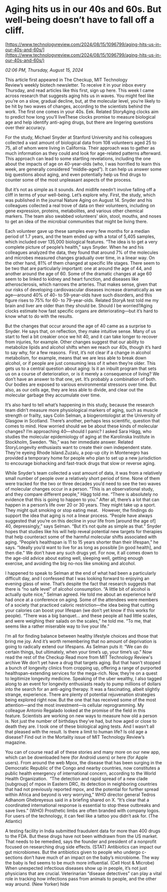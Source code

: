 # Aging hits us in our 40s and 60s. But well-being doesn’t have to fall off a cliff.

[https://www.technologyreview.com/2024/08/15/1096799/aging-hits-us-in-our-40s-and-60s/](https://www.technologyreview.com/2024/08/15/1096799/aging-hits-us-in-our-40s-and-60s/)

*02:06 PM, Thursday, August 15, 2024*

This article first appeared in The Checkup, MIT Technology Review’s weekly biotech newsletter. To receive it in your inbox every Thursday, and read articles like this first, sign up here. This week I came across research that suggests aging hits us in waves. You might feel like you’re on a slow, gradual decline, but, at the molecular level, you’re likely to be hit by two waves of changes, according to the scientists behind the work. The first one comes in your 40s. Eek. Related StoryAging clocks aim to predict how long you’ll liveThese clocks promise to measure biological age and help identify anti-aging drugs, but there are lingering questions over their accuracy.

For the study, Michael Snyder at Stanford University and his colleagues collected a vast amount of biological data from 108 volunteers aged 25 to 75, all of whom were living in California. Their approach was to gather as much information as they could and look for age-related patterns afterward. This approach can lead to some startling revelations, including the one about the impacts of age on 40-year-olds (who, I was horrified to learn this week, are generally considered “middle-aged”). It can help us answer some big questions about aging, and even potentially help us find drugs to counter some of the most unpleasant aspects of the process.

But it’s not as simple as it sounds. And midlife needn’t involve falling off a cliff in terms of your well-being. Let’s explore why. First, the study, which was published in the journal Nature Aging on August 14. Snyder and his colleagues collected a real trove of data on their volunteers, including on gene expression, proteins, metabolites, and various other chemical markers. The team also swabbed volunteers’ skin, stool, mouths, and noses to get an idea of the microbial communities that might be living there.

Each volunteer gave up these samples every few months for a median period of 1.7 years, and the team ended up with a total of 5,405 samples, which included over 135,000 biological features. “The idea is to get a very complete picture of people’s health,” says Snyder. When he and his colleagues analyzed the data, they found that around 7% of the molecules and microbes measured changes gradually over time, in a linear way. On the other hand, 81% of them changed at specific life stages. There seem to be two that are particularly important: one at around the age of 44, and another around the age of 60. Some of the dramatic changes at age 60 seem to be linked to kidney and heart function, and diseases like atherosclerosis, which narrows the arteries. That makes sense, given that our risks of developing cardiovascular diseases increase dramatically as we age—around 40% of 40- to 59-year-olds have such disorders, and this figure rises to 75% for 60- to 79-year-olds. Related StoryA test told me my brain and liver are older than they should be. Should I be worried?Aging clocks estimate how fast specific organs are deteriorating—but it’s hard to know what to do with the results.

But the changes that occur around the age of 40 came as a surprise to Snyder. He says that, on reflection, they make intuitive sense. Many of us start to feel a bit creakier once we hit 40, and it can take longer to recover from injuries, for example.  Other changes suggest that our ability to metabolize lipids and alcohol shifts when we reach our 40s, though it’s hard to say why, for a few reasons.  First, it’s not clear if a change in alcohol metabolism, for example, means that we are less able to break down alcohol, or if people are just consuming less of it when they’re older. This gets us to a central question about aging: Is it an inbuilt program that sets us on a course of deterioration, or is it merely a consequence of living? We don’t have an answer to that one, yet. It’s probably a combination of both. Our bodies are exposed to various environmental stressors over time. But also, as our cells age, they are less able to divide, and clear out the molecular garbage they accumulate over time.

It’s also hard to tell what’s happening in this study, because the research team didn’t measure more physiological markers of aging, such as muscle strength or frailty, says Colin Selman, a biogerontologist at the University of Glasgow in Scotland. There’s another, perhaps less scientific, question that comes to mind. How worried should we be about these kinds of molecular changes? I’m approaching 40—should I panic? I asked Sara Hägg, who studies the molecular epidemiology of aging at the Karolinska Institute in Stockholm, Sweden. “No,” was her immediate answer. Related StoryLongevity enthusiasts want to create their own independent state. They’re eyeing Rhode Island.Zuzalu, a pop-up city in Montenegro has provided a temporary home for people who plan to set up a new jurisdiction to encourage biohacking and fast-track drugs that slow or reverse aging.

While Snyder’s team collected a vast amount of data, it was from a relatively small number of people over a relatively short period of time. None of them were tracked for the two or three decades you’d need to see the two waves of molecular changes occur in a person. “This is an observational study, and they compare different people,” Hägg told me. “There is absolutely no evidence that this is going to happen to you.” After all, there’s a lot that can happen in a person’s life over 20 or 30 years. They might take up a sport. They might quit smoking or stop eating meat.    However, the findings do support the idea that aging is not a linear process. “People have always suggested that you’re on this decline in your life from [around the age of] 40, depressingly,” says Selman. “But it’s not quite as simple as that.” Snyder hopes that studies like his will help reveal potential new targets for therapies that help counteract some of the harmful molecular shifts associated with aging. “People’s healthspan is 11 to 15 years shorter than their lifespan,” he says. “Ideally you’d want to live for as long as possible [in good health], and then die.” We don’t have any such drugs yet. For now, it all comes down to the age-old advice about eating well, sleeping well, getting enough exercise, and avoiding the big no-nos like smoking and alcohol.

I happened to speak to Selman at the end of what had been a particularly difficult day, and I confessed that I was looking forward to enjoying an evening glass of wine. That’s despite the fact that research suggests that there is “no safe level” of alcohol consumption. “A little bit of alcohol is actually quite nice,” Selman agreed. He told me about an experience he’d had once at a conference on aging. Some of the attendees were members of a society that practiced caloric restriction—the idea being that cutting your calories can boost your lifespan (we don’t yet know if this works for people). “There was a big banquet… and these people all had little scales, and were weighing their salads on the scales,” he told me. “To me, that seems like a rather miserable way to live your life.”

I’m all for finding balance between healthy lifestyle choices and those that bring me joy. And it’s worth remembering that no amount of deprivation is going to radically extend our lifespans. As Selman puts it: “We can do certain things, but ultimately, when your time’s up, your time’s up.”  Now read the rest of the Checkup Read more from MIT Technology Review's archive We don’t yet have a drug that targets aging. But that hasn’t stopped a bunch of longevity clinics from cropping up, offering a range of purported healthspan-extending services for the mega-rich. Now, they’re on a quest to legitimize longevity medicine.  Speaking of the uber wealthy, I also tagged along to an event for longevity enthusiasts ready to pump millions of dollars into the search for an anti-aging therapy. It was a fascinating, albeit slightly strange, experience. There are plenty of potential rejuvenation strategies being explored right now. But the one that has received some of the most attention—and the most investment—is cellular reprogramming. My colleague Antonio Regalado looked at the promise of the field in this feature. Scientists are working on new ways to measure how old a person is. Not just the number of birthdays they’ve had, but how aged or close to death they are. I took one of these biological aging tests. And I wasn’t all that pleased with the result. Is there a limit to human life? Is old age a disease? Find out in the Mortality issue of MIT Technology Review’s magazine.

You can of course read all of these stories and many more on our new app, which can be downloaded here (for Android users) or here (for Apple users). From around the web Mpox, the disease that has been surging in the Democratic Republic of the Congo and nearby countries, now constitutes a public health emergency of international concern, according to the World Health Organization.  “The detection and rapid spread of a new clade [subgroup] of mpox in Eastern DRC, its detection in neighboring countries that had not previously reported mpox, and the potential for further spread within Africa and beyond is very worrying,” WHO director general Tedros Adhanom Ghebreyesus said in a briefing shared on X. “It’s clear that a coordinated international response is essential to stop these outbreaks and save lives.” (WHO) Prosthetic limbs are often branded with company logos. For users of the technology, it can feel like a tattoo you didn’t ask for. (The Atlantic)

A testing facility in India submitted fraudulent data for more than 400 drugs to the FDA. But these drugs have not been withdrawn from the US market. That needs to be remedied, says the founder and president of a nonprofit focused on researching drug side effects. (STAT) Antibiotics can impact our gut microbiomes. But the antibiotics given to people who undergo c-sections don’t have much of an impact on the baby’s microbiome. The way the baby is fed seems to be much more influential. (Cell Host & Microbe) When unexpected infectious diseases show up in people, it’s not just physicians that are crucial. Veterinarian “disease detectives” can play a vital role in tracking how infections pass from animals to people, and the other way around. (New Yorker) hide


